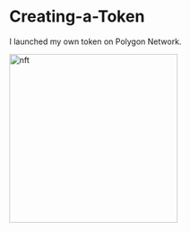 # Creating-a-Token

I launched my own token on Polygon Network.

<img src="https://metaschool.so/storage/nfts/273-843f2996-c7d3-432f-9c38-ecacab04994d.png" img align="align" width="300" alt="nft" a href="https://mumbai.polygonscan.com/">
